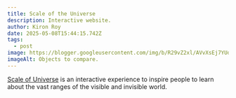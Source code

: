 ```yaml
---
title: Scale of the Universe
description: Interactive website.
author: Kiron Roy
date: 2025-05-08T15:44:15.742Z
tags:
  - post
image: https://blogger.googleusercontent.com/img/b/R29vZ2xl/AVvXsEj7YUdVZgHD-J8jzGihYu_mFZZVbIuQuKfY4ls1sgcssQQ0iskekT_9nF8v20LqS2BX-nJa2gqV17UG8QJkK23opfon4dZC-HogNLSIwCx2UHRK3jvBRo892jY8lb4OdSBy302spzVjY41C/s1600/scale+of+universe+2.png
imageAlt: Objects to compare.
---
```

<!--StartFragment-->

[Scale of Universe](https://scaleofuniverse.com/en) is an interactive experience to inspire people to learn about the vast ranges of the visible and invisible world.

<!--EndFragment-->